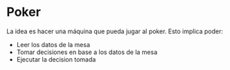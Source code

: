 # Poker

La idea es hacer una máquina que pueda jugar al poker. Esto implica poder:
- Leer los datos de la mesa
- Tomar decisiones en base a los datos de la mesa 
- Ejecutar la decision tomada


